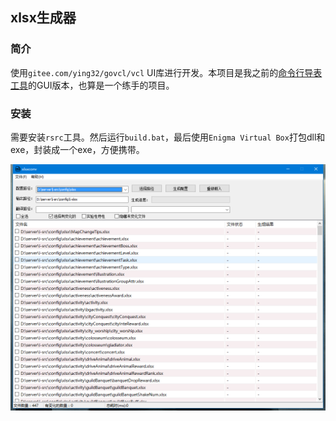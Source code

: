 ## xlsx生成器


### 简介
使用`gitee.com/ying32/govcl/vcl` UI库进行开发。本项目是我之前的[命令行导表工具](https://github.com/shuimu98/domi-lab/tree/master/golang/xlsx2lua)的GUI版本，也算是一个练手的项目。


### 安装

需要安装`rsrc`工具。然后运行`build.bat`，最后使用`Enigma Virtual Box`打包dll和exe，封装成一个exe，方便携带。

![截图](./screenshots.png)


